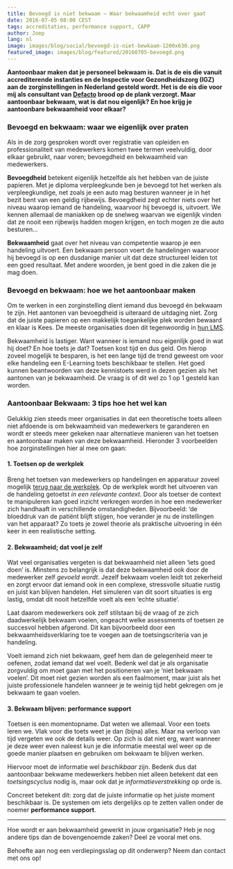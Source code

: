 ```yaml
---
title: Bevoegd is niet bekwaam – Waar bekwaamheid echt over gaat
date: 2016-07-05 08:00 CEST
tags: accreditaties, performance support, CAPP
author: Joep
lang: nl
image: images/blog/social/bevoegd-is-niet-bewkaam-1200x630.png
featured_image: images/blog/featured/20160705-bevoegd.png
---
```


**Aantoonbaar maken dat je personeel bekwaam is. Dat is de eis die vanuit accrediterende instanties en de Inspectie voor Gezondheidszorg (IGZ) aan de zorginstellingen in Nederland gesteld wordt. Het is de eis die voor mij als consultant van [Defacto](/) brood op de plank verzorgt. Maar aantoonbaar bekwaam, wat is dat nou eigenlijk? En hoe krijg je aantoonbare bekwaamheid voor elkaar?**

### Bevoegd en bekwaam: waar we eigenlijk over praten

Als in de zorg gesproken wordt over registratie van opleiden en professionaliteit van medewerkers komen twee termen veelvuldig, door elkaar gebruikt, naar voren; bevoegdheid en bekwaamheid van medewerkers.

**Bevoegdheid** betekent eigenlijk hetzelfde als het hebben van de juiste papieren. Met je diploma verpleegkunde ben je bevoegd tot het werken als verpleegkundige, net zoals je een auto mag besturen wanneer je in het bezit bent van een geldig rijbewijs. Bevoegdheid zegt echter niets over het niveau waarop iemand de handeling, waarvoor hij bevoegd is, uitvoert. We kennen allemaal de maniakken op de snelweg waarvan we eigenlijk vinden dat ze nooit een rijbewijs hadden mogen krijgen, en toch mogen ze die auto besturen...

**Bekwaamheid** gaat over het niveau van competentie waarop je een handeling uitvoert. Een bekwaam persoon voert de handelingen waarvoor hij bevoegd is op een dusdanige manier uit dat deze structureel leiden tot een goed resultaat. Met andere woorden, je bent goed in die zaken die je mag doen.

### Bevoegd en bekwaam: hoe we het aantoonbaar maken

Om te werken in een zorginstelling dient iemand dus bevoegd én bekwaam te zijn. Het aantonen van bevoegdheid is uiteraard de uitdaging niet. Zorg dat de juiste papieren op een makkelijk toegankelijke plek worden bewaard en klaar is Kees. De meeste organisaties doen dit tegenwoordig in [hun LMS](/capp-lms).

Bekwaamheid is lastiger. Want wanneer is iemand nou eigenlijk goed in wat hij doet? En hoe toets je dat? Toetsen kost tijd en dus geld. Om hierop zoveel mogelijk te besparen, is het een lange tijd de trend geweest om voor elke handeling een E-Learning toets beschikbaar te stellen. Het goed kunnen beantwoorden van deze kennistoets werd in dezen gezien als het aantonen van je bekwaamheid. De vraag is of dit wel zo 1 op 1 gesteld kan worden.

### Aantoonbaar Bekwaam: 3 tips hoe het wel kan

Gelukkig zien steeds meer organisaties in dat een theoretische toets alleen niet afdoende is om bekwaamheid van medewerkers te garanderen en wordt er steeds meer gekeken naar alternatieve manieren van het toetsen en aantoonbaar maken van deze bekwaamheid. Hieronder 3 voorbeelden hoe zorginstellingen hier al mee om gaan:

#### 1. Toetsen op de werkplek

Breng het toetsen van medewerkers op handelingen en apparatuur zoveel mogelijk [terug naar de werkplek](/blog/drie-redenen-om-meer-intercollegiaal-te-toetsen/). Op de werkplek wordt het uitvoeren van de handeling getoetst *in een relevante context*. Door als toetser de context te manipuleren kan goed inzicht verkregen worden in hoe een medewerker zich handhaaft in verschillende omstandigheden. Bijvoorbeeld: ‘de bloeddruk van de patiënt blijft stijgen, hoe verander je nu de instellingen van het apparaat? Zo toets je zowel theorie als praktische uitvoering in één keer in een realistische setting.

#### 2. Bekwaamheid; dat voel je zelf

Wat veel organisaties vergeten is dat bekwaamheid niet alleen ‘iets goed doen’ is. Minstens zo belangrijk is dat deze bekwaamheid ook door de medewerker zelf *gevoeld wordt*. Jezelf bekwaam voelen leidt tot zekerheid en zorgt ervoor dat iemand ook in een complexe, stressvolle situatie rustig en juist kan blijven handelen. Het simuleren van dit soort situaties is erg lastig, omdat dit nooit hetzelfde voelt als een ‘echte situatie’.

Laat daarom medewerkers ook zelf stilstaan bij de vraag of ze zich daadwerkelijk bekwaam voelen, ongeacht welke assessments of toetsen ze succesvol hebben afgerond. Dit kan bijvoorbeeld door een bekwaamheidsverklaring toe te voegen aan de toetsingscriteria van je handeling.

Voelt iemand zich niet bekwaam, geef hem dan de gelegenheid meer te oefenen, zodat iemand dat wel voelt. Bedenk wel dat je als organisatie zorgvuldig om moet gaan met het positioneren van je ‘niet bekwaam voelen’. Dit moet niet gezien worden als een faalmoment, maar juist als het juiste professionele handelen wanneer je te weinig tijd hebt gekregen om je bekwaam te gaan voelen.

#### 3. Bekwaam blijven: performance support

Toetsen is een momentopname. Dat weten we allemaal. Voor een toets leren we. Vlak voor die toets weet je dan (bijna) alles. Maar na verloop van tijd vergeten we ook de details weer. Op zich is dat niet erg, want wanneer je deze weer even naleest kun je die informatie meestal wel weer op de goede manier plaatsen en gebruiken om bekwaam te blijven werken.

Hiervoor moet de informatie wel *beschikbaar* zijn. Bedenk dus dat aantoonbaar bekwame medewerkers hebben niet alleen betekent dat een *toetsingscyclus* nodig is, maar ook dat je *informatieverstrekking* op orde is.

Concreet betekent dit: zorg dat de juiste informatie op het juiste moment beschikbaar is. De systemen om iets dergelijks op te zetten vallen onder de noemer **performance support**.

---

Hoe wordt er aan bekwaamheid gewerkt in jouw organisatie? Heb je nog andere tips dan de bovengenoemde zaken? Deel ze vooral met ons.

Behoefte aan nog een verdiepingsslag op dit onderwerp? Neem dan contact met ons op!
